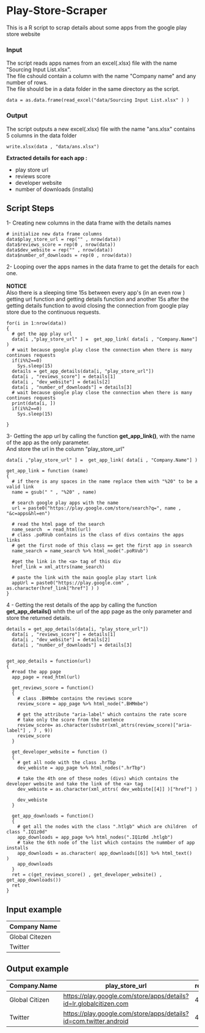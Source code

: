 # Play-Store-Scraper
This is a R script to scrap details about some apps from the google play store website 

### Input
The script reads apps names from an excel(.xlsx) file with the name "Sourcing Input List.xlsx".</br>
The file cshould contain a column with the name "Company name" and any number of rows.</br>
The file should be in a data folder in the same directory as the script.
```
data = as.data.frame(read_excel("data/Sourcing Input List.xlsx" ) )
```

### Output
The script outputs a new excel(.xlsx) file with the name "ans.xlsx" contains 5 columns in the data folder 
```
write.xlsx(data , "data/ans.xlsx")
```

**Extracted details for each app :**  
 - play store url 
 - reviews score 
 - developer website 
 - number of downloads (installs)



## Script Steps
1- Creating new columns in the data frame with the details names
```
# initialize new data frame columns 
data$play_store_url = rep("" , nrow(data))
data$reviews_score = rep(0 , nrow(data))
data$dev_website = rep("" , nrow(data))
data$number_of_downloads = rep(0 , nrow(data))
```

2- Looping over the apps names in the data frame to get the details for each one.</br></br>
**NOTICE**</br>
Also there is a sleeping time 15s between every app's (in an even row ) getting url function and getting details function and another 15s after the getting details function to avoid closing the connection from google play store due to the continuous requests. 

```
for(i in 1:nrow(data))
{
  # get the app play url 
  data[i ,"play_store_url" ] =  get_app_link( data[i , "Company.Name"] )
  # wait because google play close the connection when there is many continues requests 
  if(i%%2==0)
    Sys.sleep(15)
  details = get_app_details(data[i, "play_store_url"]) 
  data[i , "reviews_score"] = details[1]
  data[i , "dev_website"] = details[2]
  data[i , "number_of_downloads"] = details[3]
  # wait because google play close the connection when there is many continues requests 
  print(data[i, ])
  if(i%%2==0)
    Sys.sleep(15) 
  
}
```

3- Getting the app url by calling the function **get_app_link()**, with the name of the app as the only parameter.</br>
And store the url in the column "play_store_url"
```
data[i ,"play_store_url" ] =  get_app_link( data[i , "Company.Name"] )

```
```
get_app_link = function (name)
{
  # if there is any spaces in the name replace them with "%20" to be a valid link 
  name = gsub(" " , "%20" , name)
  
  # search google play apps with the name
  url = paste0("https://play.google.com/store/search?q=", name , "&c=apps&hl=en")
  
  # read the html page of the search  
  name_search  = read_html(url)
  # class .poRVub contains is the class of divs contains the apps links 
  # get the first node of this class == get the first app in ssearch 
  name_search = name_search %>% html_node(".poRVub")  
  
  #get the link in the <a> tag of this div 
  href_link = xml_attrs(name_search)
  
  # paste the link with the main google play start link 
  appUrl = paste0("https://play.google.com" ,  as.character(href_link["href"] ) )
}

``` 


4 - Getting the rest details of the app by calling the function **get_app_details()** whth the url of the app page as the only parameter and store the returned details.
```
details = get_app_details(data[i, "play_store_url"]) 
  data[i , "reviews_score"] = details[1]
  data[i , "dev_website"] = details[2]
  data[i , "number_of_downloads"] = details[3]
```

```

get_app_details = function(url)
{
  #read the app page
  app_page = read_html(url)
  
  get_reviews_score = function()
  {
    # class .BHMmbe contains the reviews score 
    review_score = app_page %>% html_node(".BHMmbe")
    
    # get the attribute "aria-label" which contains the rate score
    # take only the score from the sentence 
    review_score= as.character(substr(xml_attrs(review_score)["aria-label"] , 7 , 9))
    review_score
  }
  
  get_developer_website = function ()
  {
    # get all node with the class .hrTbp 
    dev_webiste = app_page %>% html_nodes(".hrTbp")
    
    # take the 4th one of these nodes (divs) which contains the developer website and take the link of the <a> tag
    dev_webiste = as.character(xml_attrs( dev_webiste[[4]] )["href"] )
    
    dev_webiste
  }
  
  get_app_downloads = function()
  {
    # get all the nodes with the class ".htlgb" which are children  of class ".IQ1z0d" 
    app_downloads = app_page %>% html_nodes(".IQ1z0d .htlgb")
    # take the 6th node of the list which contains the nummber of app installs 
    app_downloads = as.character( app_downloads[[6]] %>% html_text()  )
    app_downloads
  }
  ret = c(get_reviews_score() , get_developer_website() , get_app_downloads())
  ret
}

```

## Input example 
| Company Name | 
| ------------ |
| Global Citezen |
| Twitter |


## Output example 
|Company.Name	| play_store_url |	reviews_score	| dev_website	| number_of_downloads|
| ----------- | -------------- | -------------- | ----------- | -------------------|
|Global Citizen	| https://play.google.com/store/apps/details?id=lr.globalcitizen.com	| 4.3	| http://www.globalcitizen.org | 100,000+ |
Twitter | https://play.google.com/store/apps/details?id=com.twitter.android	| 4.5	| https://support.twitter.com/articles/20169915	| 500,000,000+ |










